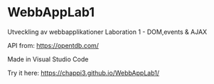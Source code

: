# WebbAppLab1
Utveckling av webbapplikationer Laboration 1 - DOM,events &amp; AJAX

API from: https://opentdb.com/

Made in Visual Studio Code

Try it here: https://chappi3.github.io/WebbAppLab1/
